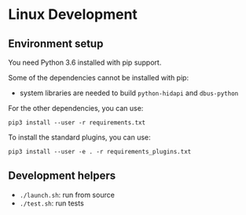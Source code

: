 # Linux Development

## Environment setup

You need Python 3.6 installed with pip support.

Some of the dependencies cannot be installed with pip:

* system libraries are needed to build `python-hidapi` and `dbus-python`

For the other dependencies, you can use:

`pip3 install --user -r requirements.txt`

To install the standard plugins, you can use:

`pip3 install --user -e . -r requirements_plugins.txt`

## Development helpers

* `./launch.sh`: run from source
* `./test.sh`: run tests
